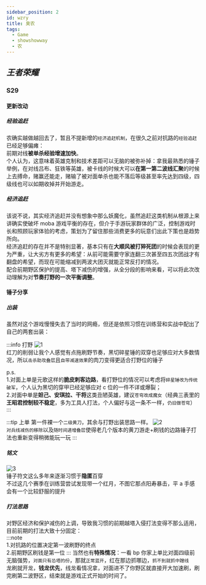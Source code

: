```yaml
---
sidebar_position: 2
id: wzry
title: 臭农
tags:
  - Game
  - showshowway
  - 农
---
```


## _王者荣耀_

### S29

#### 更新改动

##### 经验追赶

农确实越做越回去了，暂且不提新增的`经济追赶机制`，在很久之前对抗路的`经验追赶`已经足够偏瘫：  
前期对线**被单杀经验增速加快**。  
个人认为，这意味着英雄克制和技术差距可以无脑的被弥补掉：拿我最熟悉的锤子举例，在对线吕布、狂铁等英雄，被卡线的时候大可以**在第一第二波线汇聚**的时候上去搏命，赌赢还能走，赌输了被对面单杀也能不落后等级甚至率先达到四级，四级线也可以如期收掉并开始游走。

##### 经济追赶

该说不说，其实经济追赶并没有想象中那么妖魔化，虽然追赶这类机制从根源上来讲确实使破坏 moba 游戏平衡的存在，但介于手游玩家群体的广泛，控制游戏时长和照顾玩家体验的考虑，策划为了留住那些消费更多的玩意们出此下策也是趋势所向。  
经济追赶的存在并不是特别显著，基本只有在**大顺风被打猝死团**的时候会表现的更为严重，让大劣方有更多的希望：从前可能需要守家连翻三次甚至四五次团战才有翻盘的希望，而现在可能缩减到两波大团灭就能正常反打的情况。  
配合前期野区保护的提高、塔下减伤的增强，从全分段的影响来看，可以将此次改动理解为对**节奏打野的一次平衡调整**。

#### 锤子分享

##### 出装

虽然对这个游戏慢慢失去了当时的网瘾，但还是依照习惯在训练营和实战中配出了自己的两套出装：

:::info 打野
![1](https://tvax4.sinaimg.cn/large/005x6vs8ly1h6vbzsnnzsj30r502tjua.jpg)  
红刀的削弱让我个人感觉有点拖刷野节奏，黑切碎星锤的双穿也足够应对大多数情况，所以`击杀助攻叠层`且`自带减速效果`的肉刀变得更适合打野位的锤子

p.s.  
1.对面上单是元歌这样的**脆皮刺客边路**，看打野位的情况可以考虑将`碎星锤改为传统破军`，个人认为黑切的穿甲已经足够应对 c 位的一件不详或爆裂；  
2.对面中单是**妲己、安琪拉、干将**这类丑陋英雄，建议`苍穹改成魔女`（经典三表里的**王昭君控制较不稳定**，多为工具人打法，个人偏好与这一条不一样，`仍旧做苍穹`）  
:::

:::tip 上单
第一件裸一个`二级黄刀`，其余与打野出装思路一样。
![2](https://tva1.sinaimg.cn/large/005x6vs8ly1h6vcedbw8tj30w304etb8.jpg)  
`对兵线减伤的移除`以及`随时间递增叠层`使得老几个版本的黄刀游走+刷钱的边路锤子打法也重新变得稍微能玩一玩
:::

##### 铭文

![3](https://tvax4.sinaimg.cn/large/005x6vs8ly1h6vcirgzpkj30b30c3dit.jpg)  
锤子符文这么多年来逐渐习惯于**隐匿**百穿  
不过这几个赛季在训练营尝试发现带一个红月，不图它那点阳寿暴击，平 a 手感会有一个比较舒服的提升

##### 打法思路

对野区经济和保护减伤的上调，导致我习惯的前期越塔入侵打法变得不那么适用，目前前期的打法大致十分固定：  
:::note  
1.对抗路的位置决定第一波刷野的终点  
2.前期野区刷钱是第一位
:::
当然也有**特殊情况**：一看 bp 你家上单比对面四级前无脑强势，`对面只有怂塔的份`，那就`正常蓝开`，红在那边抓哪边，`抓不到就抓中蹭线`  
龙刷就开龙，**钱龙优先**，线龙看情况拿，对面进不了你野区就直接开大加速刷，刷完刷第二波野区，结束就是游戏正式开始的时间了。
